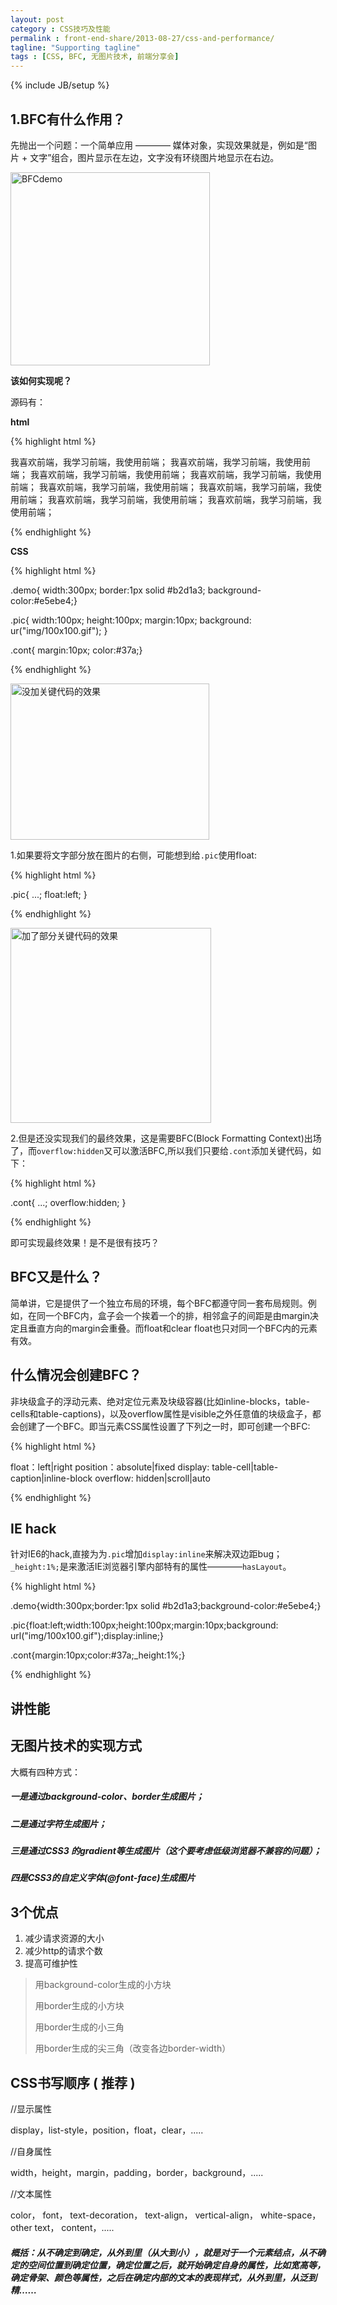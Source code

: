 ```yaml
---
layout: post
category : CSS技巧及性能
permalink : front-end-share/2013-08-27/css-and-performance/
tagline: "Supporting tagline"
tags : [CSS, BFC, 无图片技术, 前端分享会]
---
```


{% include JB/setup %}

## 1.BFC有什么作用？ ##

先抛出一个问题：一个简单应用 ———— 媒体对象，实现效果就是，例如是“图片 + 文字”组合，图片显示在左边，文字没有环绕图片地显示在右边。

<!--break-->

<img src="http://pigerla.com/assets/images/20130827/BFCdemo.jpg" alt="BFCdemo" title="目标效果" width="319" height="309" />

**该如何实现呢？**

源码有：

**html**

{% highlight html %}
<div class="demo">
	<div class="pic"></div>
  	<p class="cont">
		我喜欢前端，我学习前端，我使用前端；
		我喜欢前端，我学习前端，我使用前端；
		我喜欢前端，我学习前端，我使用前端；
		我喜欢前端，我学习前端，我使用前端；
		我喜欢前端，我学习前端，我使用前端；
		我喜欢前端，我学习前端，我使用前端；
		我喜欢前端，我学习前端，我使用前端；
		我喜欢前端，我学习前端，我使用前端；
  	</p>
</div>
</html>
{% endhighlight %}

**CSS**

{% highlight html %}

 .demo{ width:300px; border:1px solid #b2d1a3; background-color:#e5ebe4;}

 .pic{ width:100px; height:100px; margin:10px; background: ur("img/100x100.gif"); }

 .cont{ margin:10px; color:#37a;}

{% endhighlight %}

<img src="http://pigerla.com/assets/images/20130827/demo3.jpg" alt="没加关键代码的效果" title="没加关键代码的效果" width="318" height="250"/>


1.如果要将文字部分放在图片的右侧，可能想到给`.pic`使用float:

{% highlight html %}

 .pic{ ...; float:left; }

{% endhighlight %}

<img src="http://pigerla.com/assets/images/20130827/demo2.jpg" alt="加了部分关键代码的效果" title="加了部分关键代码的效果" width="321" height="312" />

2.但是还没实现我们的最终效果，这是需要BFC(Block Formatting Context)出场了，而`overflow:hidden`又可以激活BFC,所以我们只要给`.cont`添加关键代码，如下：

{% highlight html %}

 .cont{ ...; overflow:hidden; }

{% endhighlight %}

即可实现最终效果！是不是很有技巧？

## BFC又是什么？ ##

简单讲，它是提供了一个独立布局的环境，每个BFC都遵守同一套布局规则。例如，在同一个BFC内，盒子会一个挨着一个的排，相邻盒子的间距是由margin决定且垂直方向的margin会重叠。而float和clear float也只对同一个BFC内的元素有效。

## 什么情况会创建BFC？ ##

非块级盒子的浮动元素、绝对定位元素及块级容器(比如inline-blocks，table-cells和table-captions)，以及overflow属性是visible之外任意值的块级盒子，都会创建了一个BFC。即当元素CSS属性设置了下列之一时，即可创建一个BFC:

{% highlight html %}

 float：left|right
 position：absolute|fixed
 display: table-cell|table-caption|inline-block
 overflow: hidden|scroll|auto

{% endhighlight %}

## IE hack ##

针对IE6的hack,直接为为`.pic`增加`display:inline`来解决双边距bug；`_height:1%;`是来激活IE浏览器引擎内部特有的属性————`hasLayout`。

{% highlight html %}

 .demo{width:300px;border:1px solid #b2d1a3;background-color:#e5ebe4;}

 .pic{float:left;width:100px;height:100px;margin:10px;background: url("img/100x100.gif");display:inline;}

 .cont{margin:10px;color:#37a;_height:1%;}

{% endhighlight %}

## 讲性能 ##

## 无图片技术的实现方式 ##

大概有四种方式：
##### 一是通过background-color、border生成图片； #####
##### 二是通过字符生成图片； #####
##### 三是通过CSS3 的gradient等生成图片（这个要考虑低级浏览器不兼容的问题）； #####
##### 四是CSS3的自定义字体(@font-face)生成图片 #####

## 3个优点 ##

1. 减少请求资源的大小
2. 减少http的请求个数
3. 提高可维护性
> 用background-color生成的小方块
> 
> 用border生成的小方块
> 
> 用border生成的小三角
> 
> 用border生成的尖三角（改变各边border-width）
> 

## CSS书写顺序 ( 推荐 ) ##


//显示属性

display，list-style，position，float，clear，.....

//自身属性

width，height，margin，padding，border，background，.....

//文本属性

color，
font，
text-decoration，
text-align，
vertical-align，
white-space，
other text，
content，.....

##### 概括：从不确定到确定，从外到里（从大到小），就是对于一个元素结点，从不确定的空间位置到确定位置，确定位置之后，就开始确定自身的属性，比如宽高等，确定骨架、颜色等属性，之后在确定内部的文本的表现样式，从外到里，从泛到精…… #####


